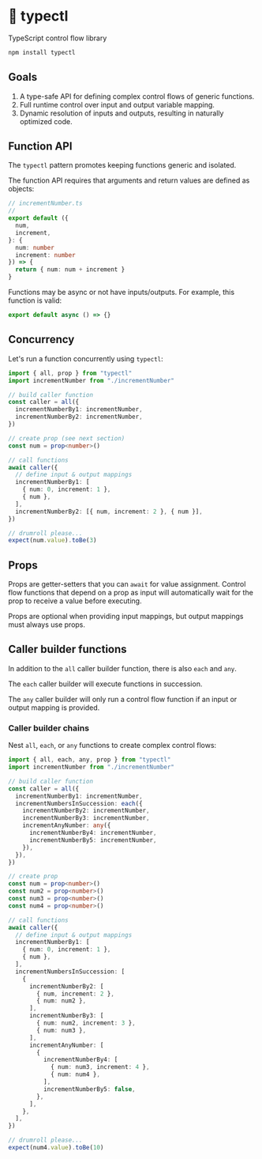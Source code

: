 # 🚰 typectl

TypeScript control flow library

```bash
npm install typectl
```

## Goals

1. A type-safe API for defining complex control flows of generic functions.
2. Full runtime control over input and output variable mapping.
3. Dynamic resolution of inputs and outputs, resulting in naturally optimized code.

## Function API

The `typectl` pattern promotes keeping functions generic and isolated.

The function API requires that arguments and return values are defined as objects:

```typescript
// incrementNumber.ts
//
export default ({
  num,
  increment,
}: {
  num: number
  increment: number
}) => {
  return { num: num + increment }
}
```

Functions may be async or not have inputs/outputs. For example, this function is valid:

```typescript
export default async () => {}
```

## Concurrency

Let's run a function concurrently using `typectl`:

```typescript
import { all, prop } from "typectl"
import incrementNumber from "./incrementNumber"

// build caller function
const caller = all({
  incrementNumberBy1: incrementNumber,
  incrementNumberBy2: incrementNumber,
})

// create prop (see next section)
const num = prop<number>()

// call functions
await caller({
  // define input & output mappings
  incrementNumberBy1: [
    { num: 0, increment: 1 },
    { num },
  ],
  incrementNumberBy2: [{ num, increment: 2 }, { num }],
})

// drumroll please...
expect(num.value).toBe(3)
```

## Props

Props are getter-setters that you can `await` for value assignment. Control flow functions that depend on a prop as input will automatically wait for the prop to receive a value before executing.

Props are optional when providing input mappings, but output mappings must always use props.

## Caller builder functions

In addition to the `all` caller builder function, there is also `each` and `any`.

The `each` caller builder will execute functions in succession.

The `any` caller builder will only run a control flow function if an input or output mapping is provided.

### Caller builder chains

Nest `all`, `each`, or `any` functions to create complex control flows:

```typescript
import { all, each, any, prop } from "typectl"
import incrementNumber from "./incrementNumber"

// build caller function
const caller = all({
  incrementNumberBy1: incrementNumber,
  incrementNumbersInSuccession: each({
    incrementNumberBy2: incrementNumber,
    incrementNumberBy3: incrementNumber,
    incrementAnyNumber: any({
      incrementNumberBy4: incrementNumber,
      incrementNumberBy5: incrementNumber,
    }),
  }),
})

// create prop
const num = prop<number>()
const num2 = prop<number>()
const num3 = prop<number>()
const num4 = prop<number>()

// call functions
await caller({
  // define input & output mappings
  incrementNumberBy1: [
    { num: 0, increment: 1 },
    { num },
  ],
  incrementNumbersInSuccession: [
    {
      incrementNumberBy2: [
        { num, increment: 2 },
        { num: num2 },
      ],
      incrementNumberBy3: [
        { num: num2, increment: 3 },
        { num: num3 },
      ],
      incrementAnyNumber: [
        {
          incrementNumberBy4: [
            { num: num3, increment: 4 },
            { num: num4 },
          ],
          incrementNumberBy5: false,
        },
      ],
    },
  ],
})

// drumroll please...
expect(num4.value).toBe(10)
```
